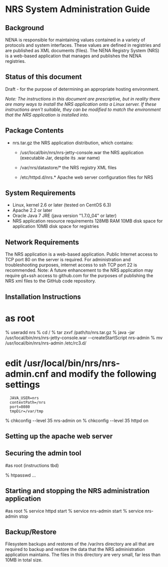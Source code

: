 NRS System Administration Guide
===============================


Background
----------

NENA is responsible for maintaining values contained in a variety of protocols and system interfaces.  These values are defined in registries and are published as XML documents (files).  The NENA Registry System (NRS) is a web-based application that manages and publishes the NENA registries.

Status of this document
-----------------------

Draft - for the purpose of determining an appropriate hosting environment.

_Note: The instructions in this document are prescriptive, but in reality there are many ways to install the NRS application onto a Linux server.  If these instructions aren't suitable, they can be modified to match the environment that the NRS application is installed into._


Package Contents
----------------

* nrs.tar.gz
  the NRS application distribution, which contains:

  * /usr/local/bin/nrs/nrs-jetty-console.war
    the NRS application (executable Jar, despite its .war name)

  * /var/nrs/datastore/*
    the NRS registry XML files

  * /etc/httpd.d/nrs.*
    Apache web server configuration files for NRS


System Requirements
-------------------

* Linux, kernel 2.6 or later (tested on CentOS 6.3)
* Apache 2.2 or later
* Oracle Java 7 JRE (java version "1.7.0_04" or later)
* NRS application resource requirements
  128MB RAM
  10MB disk space for application
  10MB disk space for registries


Network Requirements
--------------------

The NRS application is a web-based application.  Public Internet access to TCP port 80 on the server is required.
For administration and troubleshooting purposes, internet access to ssh TCP port 22 is recommended.
Note: A future enhancement to the NRS application may require git+ssh access to github.com for the purposes of publishing the NRS xml files to the GitHub code repository.


Installation Instructions
-------------------------


  # as root
  % useradd nrs
  % cd /
  % tar zxvf /path/to/nrs.tar.gz
  % java -jar /usr/local/bin/nrs/nrs-jetty-console.war --createStartScript nrs-admin
  % mv /usr/local/bin/nrs/nrs-admin /etc/rc3.d/
  # edit /usr/local/bin/nrs/nrs-admin.cnf and modify the following settings
      JAVA_USER=nrs
      contextPath=/nrs
      port=8080
      tmpDir=/var/tmp
  % chkconfig --level 35 nrs-admin on
  % chkconfig --level 35 httpd on


Setting up the apache web server
--------------------------------


Securing the admin tool
-----------------------

#as root (instructions tbd)


  % htpasswd ...


Starting and stopping the NRS administration application
--------------------------------------------------------

  #as root
  % service httpd start
  % service nrs-admin start
  % service nrs-admin stop


Backup/Restore
--------------

Filesystem backups and restores of the /var/nrs directory are all that are required to backup and restore the data that the NRS administration application maintains.  The files in this directory are very small, far less than 10MB in total size.
